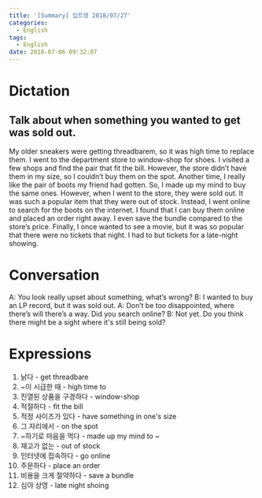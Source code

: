 ```yaml
---
title: '[Summary] 입트영 2018/07/27'
categories:
  - English
tags:
  - English
date: 2018-07-06 09:32:07
---
```


# Dictation

## Talk about when something you wanted to get was sold out.

My older sneakers were getting threadbarem, so it was high time to replace them. I went to the department store to window-shop for shoes. I visited a few shops and find the pair that fit the bill. However, the store didn’t have them in my size, so I couldn’t buy them on the spot. Another time, I really like the pair of boots my friend had gotten. So, I made up my mind to buy the same ones. However, when I went to the store, they were sold out. It was such a popular item that they were out of stock. Instead, I went online to search for the boots on the internet. I found that I can buy them online and placed an order right away. I even save the bundle compared to the store’s price. Finally, I once wanted to see a movie, but it was so popular that there were no tickets that night. I had to but tickets for a late-night showing.

# Conversation

A: You look really upset about something, what’s wrong?
B: I wanted to buy an LP record, but it was sold out.
A: Don’t be too disappointed, where there’s will there’s a way. Did you search online?
B: Not yet. Do you think there might be a sight where it's still being sold?

# Expressions

1. 낡다 - get threadbare
2. ~이 시급한 때 - high time to
3. 진열된 상품을 구경하다 - window-shop
4. 적절하다 - fit the bill
5. 적정 사이즈가 있다 - have something in one's size
6. 그 자리에서 - on the spot
7. ~하기로 마음을 먹다 - made up my mind to ~
8. 재고가 없는 - out of stock
9. 인터넷에 접속하다 - go online
10. 주문하다 - place an order
11. 비용을 크게 절약하다 - save a bundle
12. 심야 상영 - late night shoing